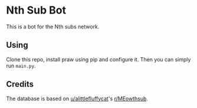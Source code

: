 # Nth Sub Bot
This is a bot for the Nth subs network.

## Using

Clone this repo, install praw using pip and configure it. Then you can simply run `main.py`.

## Credits
The database is based on [u/alittlefluffycat](https://reddit.com/u/alittlefluffycat)'s
[r/MEowthsub](https://www.reddit.com/r/MEowthsub/).